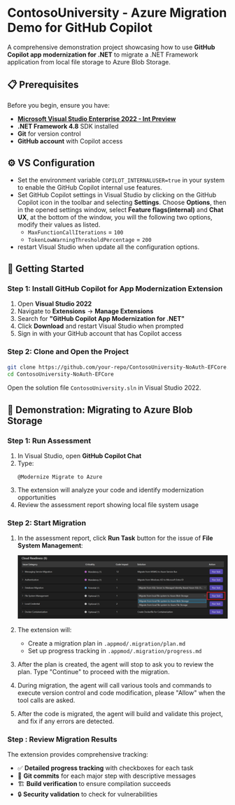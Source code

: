 # ContosoUniversity - Azure Migration Demo for GitHub Copilot

A comprehensive demonstration project showcasing how to use **GitHub Copilot app modernization for .NET** to migrate a .NET Framework application from local file storage to Azure Blob Storage.

## 📋 Prerequisites

Before you begin, ensure you have:

- **[Microsoft Visual Studio Enterprise 2022 - Int Preview](https://aka.ms/vs/17/intpreview/vs_enterprise.exe)**
- **.NET Framework 4.8** SDK installed
- **Git** for version control
- **GitHub account** with Copilot access

## ⚙️ VS Configuration

- Set the environment variable `COPILOT_INTERNALUSER=true` in your system to enable the GitHub Copilot internal use features.
- Set GitHub Copilot settings in Visual Studio by clicking on the GitHub Copilot icon in the toolbar and selecting **Settings**. Choose **Options**, then in the opened settings window, select **Feature flags(internal)** and **Chat UX**, at the bottom of the window, you will the following two options, modify their values as listed.
  - `MaxFunctionCallIterations` = `100`
  - `TokenLowWarningThresholdPercentage` = `200`
- restart Visual Studio when update all the configuration options.

## 🚀 Getting Started

### Step 1: Install GitHub Copilot for App Modernization Extension

1. Open **Visual Studio 2022**
2. Navigate to **Extensions** → **Manage Extensions**
3. Search for **"GitHub Copilot App Modernization for .NET"**
4. Click **Download** and restart Visual Studio when prompted
5. Sign in with your GitHub account that has Copilot access

### Step 2: Clone and Open the Project

```sh
git clone https://github.com/your-repo/ContosoUniversity-NoAuth-EFCore.git
cd ContosoUniversity-NoAuth-EFCore
```

Open the solution file `ContosoUniversity.sln` in Visual Studio 2022.

## 🔄 Demonstration: Migrating to Azure Blob Storage

### Step 1: Run Assessment

1. In Visual Studio, open **GitHub Copilot Chat**
2. Type: 
	```
	@Modernize Migrate to Azure
	```
3. The extension will analyze your code and identify modernization opportunities
4. Review the assessment report showing local file system usage

### Step 2: Start Migration

1. In the assessment report, click **Run Task** button for the issue of **File System Management**:

   ![Run Task](media/run-migartion-task.png)

2. The extension will:
   - Create a migration plan in `.appmod/.migration/plan.md`
   - Set up progress tracking in `.appmod/.migration/progress.md`

3. After the plan is created, the agent will stop to ask you to review the plan. Type "Continue" to proceed with the migration.

4. During migration, the agent will call various tools and commands to execute version control and code modification, please "Allow" when the tool calls are asked.

4. After the code is migrated, the agent will build and validate this project, and fix if any errors are detected.

### Step : Review Migration Results

The extension provides comprehensive tracking:
- ✅ **Detailed progress tracking** with checkboxes for each task
- 🔄 **Git commits** for each major step with descriptive messages
- 🏗️ **Build verification** to ensure compilation succeeds
- 🔒 **Security validation** to check for vulnerabilities

